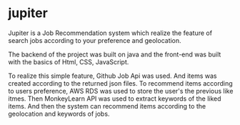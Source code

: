 # jupiter

Jupiter is a Job Recommendation system which realize the feature of search jobs according to your preference and geolocation.

The backend of the project was built on java and the front-end was built with the basics of Html, CSS, JavaScript. 

To realize this simple feature, Github Job Api was used. And items was created according to the returned json files. To recommend
items according to users preference, AWS RDS was used to store the user's the previous like itmes. Then MonkeyLearn API was used
to extract keywords of the liked items. And then the system can recommend items according to the geolocation and keywords of jobs.
